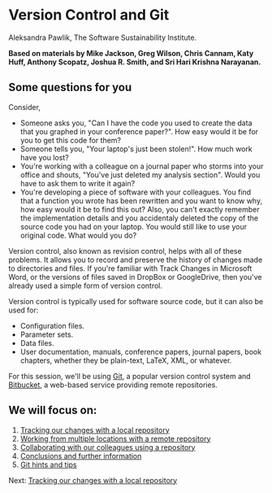# Version Control and Git

Aleksandra Pawlik, The Software Sustainability Institute. 

**Based on materials by Mike Jackson, Greg Wilson, Chris Cannam, Katy Huff, Anthony Scopatz, Joshua R. Smith, and Sri Hari Krishna Narayanan.**

## Some questions for you

Consider,

* Someone asks you, "Can I have the code you used to create the data that you graphed in your conference paper?". How easy would it be for you to get this code for them?
* Someone tells you, "Your laptop's just been stolen!". How much work have you lost?
* You're working with a colleague on a journal paper who storms into your office and shouts, "You've just deleted my analysis section". Would you have to ask them to write it again?
* You're developing a piece of software with your colleagues. You find that a function you wrote has been rewritten and you want to know why, how easy would it be to find this out? Also, you can't exactly remember the implementation details and you accidentaly deleted the copy of the source code you had on your laptop. You would still like to use your original code. What would you do?

Version control, also known as revision control, helps with all of these problems. It allows you to record and preserve  the history of changes made to directories and files.  If you're familiar with Track Changes in Microsoft Word, or the versions of files saved in DropBox or GoogleDrive, then you've already used a simple form of version control. 

Version control is typically used for software source code,  but it can also be used for:

* Configuration files.
* Parameter sets.
* Data files.
* User documentation, manuals, conference papers, journal papers, book chapters, whether they be plain-text, LaTeX, XML, or whatever.

For this session, we'll be using [Git](http://git-scm.com/), a popular version control system and [Bitbucket](http://bitbucket.org), a web-based service providing remote repositories.

## We will focus on:

1. [Tracking our changes with a local repository](1_Local.md)
2. [Working from multiple locations with a remote repository](2_Remote.md)
3. [Collaborating with our colleagues using a repository](3_Collaboration.md)
4. [Conclusions and further information](4_Conclusion.md)
5. [Git hints and tips](5_HintsAndTips.md)

Next: [Tracking our changes with a local repository](1_Local.md)
